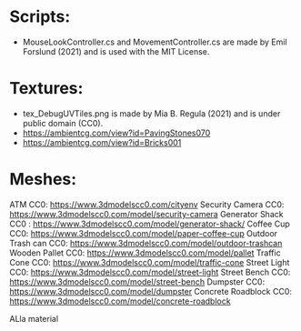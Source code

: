 # Scripts:
- MouseLookController.cs and MovementController.cs are made by Emil Forslund (2021) and is used with the MIT License.

# Textures:
- tex_DebugUVTiles.png is made by Mia B. Regula (2021) and is under public domain (CC0).
- https://ambientcg.com/view?id=PavingStones070
- https://ambientcg.com/view?id=Bricks001


# Meshes:
ATM CC0: https://www.3dmodelscc0.com/cityenv
Security Camera CC0: https://www.3dmodelscc0.com/model/security-camera
Generator Shack CC0 : https://www.3dmodelscc0.com/model/generator-shack/
Coffee Cup CC0: https://www.3dmodelscc0.com/model/paper-coffee-cup
Outdoor Trash can CC0: https://www.3dmodelscc0.com/model/outdoor-trashcan
Wooden Pallet CC0: https://www.3dmodelscc0.com/model/pallet
Traffic Cone CC0: https://www.3dmodelscc0.com/model/traffic-cone
Street Light CC0: https://www.3dmodelscc0.com/model/street-light
Street Bench CC0: https://www.3dmodelscc0.com/model/street-bench
Dumpster CC0: https://www.3dmodelscc0.com/model/dumpster
Concrete Roadblock CC0: https://www.3dmodelscc0.com/model/concrete-roadblock

ALla material